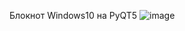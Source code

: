 Блокнот Windows10 на PyQT5
![image](https://github.com/user-attachments/assets/04331632-98d6-4acb-8e8e-848b23093496)
